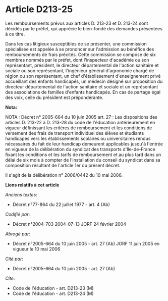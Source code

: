 # Article D213-25

Les remboursements prévus aux articles D. 213-23 et D. 213-24 sont décidés par le préfet, qui apprécie le bien-fondé des
demandes présentées à ce titre.

Dans les cas litigieux susceptibles de se présenter, une commission spécialisée est appelée à se prononcer sur l'admission au
bénéfice des remboursements de frais précités. Cette commission se compose de six membres nommés par le préfet, dont
l'inspecteur d'académie ou son représentant, président, le directeur départemental de l'action sanitaire et sociale ou son
représentant, l'ingénieur général d'agronomie chargé de région ou son représentant, un chef d'établissement d'enseignement
privé accueillant des enfants handicapés, un médecin désigné sur proposition du directeur départemental de l'action sanitaire
et sociale et un représentant des associations de familles d'enfants handicapés. En cas de partage égal des voix, celle du
président est prépondérante.

**Nota:**

NOTA : Décret n° 2005-664 du 10 juin 2005 art. 27 : Les dispositions des articles D. 213-22 à D. 213-28 du code de
l'éducation antérieurement en vigueur définissant les critères de remboursement et les conditions de versement des frais de
transport individuel des élèves et étudiants handicapés vers les établissements scolaires ou universitaires rendus
nécessaires du fait de leur handicap demeurent applicables jusqu'à l'entrée en vigueur de la délibération du syndicat des
transports d'Ile-de-France fixant les conditions et les tarifs de remboursement et au plus tard dans un délai de six mois à
compter de l'installation du conseil du syndicat dans sa composition résultant de l'article 1er du présent décret.

Il s'agit de la délibération n° 2006/0442 du 10 mai 2006.

**Liens relatifs à cet article**

_Anciens textes_:

  - Décret n°77-864 du 22 juillet 1977 - art. 4 (Ab)

_Codifié par_:

  - Décret n°2004-703 2004-07-13 JORF 24 février 2004

_Abrogé par_:

  - Décret n°2005-664 du 10 juin 2005 - art. 27 (Ab) JORF 11 juin 2005 en vigueur le  10 mai 2006

_Cité par_:

  - Décret n°2005-664 du 10 juin 2005 - art. 27 (Ab)

_Cite_:

  - Code de l'éducation - art. D213-23 (M)
  - Code de l'éducation - art. D213-24 (M)
